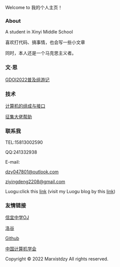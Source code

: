 Welcome to 我的个人主页！
### About
A student in Xinyi Middle School

喜欢打代码、搞事情，也会写一些小文章

同时，本人还是一个马克思主义者。
### 文·思
[GDOI2022普及组游记](https://www.luogu.com.cn/blog/Marxistdzy/gdoi2022-pu-ji-zu-you-ji)
### 技术
[计算机的组成与接口](https://www.luogu.com.cn/blog/Marxistdzy/ji-suan-ji-di-zu-cheng-yu-jie-kou)

[征集大佬帮助](https://www.luogu.com.cn/blog/Marxistdzy/zheng-ji-tai-lao-bang-zhu)
### 联系我
TEL:15813002590

QQ:241332938

E-mail:

dzy047801@outlook.com

ziyingdeng2208@gmail.com

Luogu:click this [link](https://www.luogu.com.cn/user/578241)
(visit my Luogu blog by this [link](https://www.luogu.com.cn/blog/Marxistdzy/))
### 友情链接
[信宜中学OJ](http://175.178.85.68/)

[洛谷](https://www.luogu.com.cn/)

[Github](http://github.com/)

[中国计算机学会](https://www.ccf.org.cn/)

Copyright © 2022 Marxistdzy All rights reserved.
